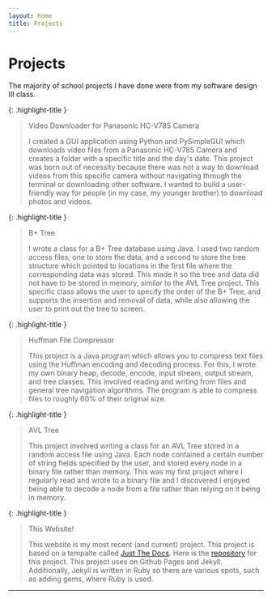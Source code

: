 ```yaml
---
layout: home
title: Projects
---
```

# Projects

The majority of school projects I have done were from my software design III class.

{: .highlight-title }
> Video Downloader for Panasonic HC-V785 Camera 
>
> I created a GUI application using Python and PySimpleGUI which downloads video files from a Panasonic HC-V785 Camera and creates a folder with a specific title and the day's date. This project was born out of necessity because there was not a way to download videos from this specific camera without navigating through the terminal or downloading other software. I wanted to build a user-friendly way for people (in my case, my younger brother) to download photos and videos.

{: .highlight-title }
> B+ Tree
>
> I wrote a class for a B+ Tree database using Java. I used two random access files, one to store the data, and a second to store the tree structure which pointed to locations in the first file where the corresponding data was stored. This made it so the tree and data did not have to be stored in memory, similar to the AVL Tree project. This specific class allows the user to specify the order of the B+ Tree, and supports the insertion and removal of data, while also allowing the user to print out the tree to screen.

{: .highlight-title }
> Huffman File Compressor
>
> This project is a Java program which allows you to compress text files using the Huffman encoding and decoding process. For this, I wrote my own binary heap, decode, encode, input stream, output stream, and tree classes. This involved reading and writing from files and general tree navigation algorithms. The program is able to compress files to roughly 60% of their original size.

{: .highlight-title }
> AVL Tree
>
> This project involved writing a class for an AVL Tree stored in a random access file using Java. Each node contained a certain number of string fields specified by the user, and stored every node in a binary file rather than memory. This was my first project where I regularly read and wrote to a binary file and I discovered I enjoyed being able to decode a node from a file rather than relying on it being in memory. 

{: .highlight-title }
> This Website!
>
> This website is my most recent (and current) project. This project is based on a tempalte called [Just The Docs]. Here is the [repository] for this project. This project uses on Github Pages and Jekyll. Additionally, Jekyll is written in Ruby so there are various spots, such as adding gems, where Ruby is used.

----

[Just The Docs]: https://github.com/just-the-docs/just-the-docs
[repository]: https://github.com/nathaniel-k-green/nathaniel-k-green.github.io
